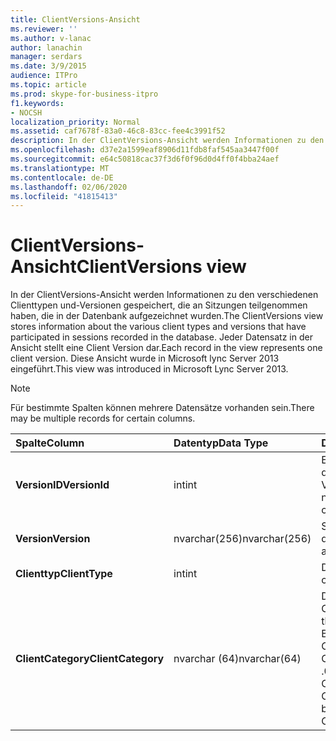 ```yaml
---
title: ClientVersions-Ansicht
ms.reviewer: ''
ms.author: v-lanac
author: lanachin
manager: serdars
ms.date: 3/9/2015
audience: ITPro
ms.topic: article
ms.prod: skype-for-business-itpro
f1.keywords:
- NOCSH
localization_priority: Normal
ms.assetid: caf7678f-83a0-46c8-83cc-fee4c3991f52
description: In der ClientVersions-Ansicht werden Informationen zu den verschiedenen Clienttypen und-Versionen gespeichert, die an Sitzungen teilgenommen haben, die in der Datenbank aufgezeichnet wurden. Jeder Datensatz in der Ansicht stellt eine Client Version dar. Diese Ansicht wurde in Microsoft lync Server 2013 eingeführt.
ms.openlocfilehash: d37e2a1599eaf8906d11fdb8faf545aa3447f00f
ms.sourcegitcommit: e64c50818cac37f3d6f0f96d0d4ff0f4bba24aef
ms.translationtype: MT
ms.contentlocale: de-DE
ms.lasthandoff: 02/06/2020
ms.locfileid: "41815413"
---
```

# <a name="clientversions-view"></a><span data-ttu-id="4c26e-105">ClientVersions-Ansicht</span><span class="sxs-lookup"><span data-stu-id="4c26e-105">ClientVersions view</span></span>
 
<span data-ttu-id="4c26e-106">In der ClientVersions-Ansicht werden Informationen zu den verschiedenen Clienttypen und-Versionen gespeichert, die an Sitzungen teilgenommen haben, die in der Datenbank aufgezeichnet wurden.</span><span class="sxs-lookup"><span data-stu-id="4c26e-106">The ClientVersions view stores information about the various client types and versions that have participated in sessions recorded in the database.</span></span> <span data-ttu-id="4c26e-107">Jeder Datensatz in der Ansicht stellt eine Client Version dar.</span><span class="sxs-lookup"><span data-stu-id="4c26e-107">Each record in the view represents one client version.</span></span> <span data-ttu-id="4c26e-108">Diese Ansicht wurde in Microsoft lync Server 2013 eingeführt.</span><span class="sxs-lookup"><span data-stu-id="4c26e-108">This view was introduced in Microsoft Lync Server 2013.</span></span>
  
> [!NOTE]
> <span data-ttu-id="4c26e-109">Für bestimmte Spalten können mehrere Datensätze vorhanden sein.</span><span class="sxs-lookup"><span data-stu-id="4c26e-109">There may be multiple records for certain columns.</span></span> 
  
|<span data-ttu-id="4c26e-110">**Spalte**</span><span class="sxs-lookup"><span data-stu-id="4c26e-110">**Column**</span></span>|<span data-ttu-id="4c26e-111">**Datentyp**</span><span class="sxs-lookup"><span data-stu-id="4c26e-111">**Data Type**</span></span>|<span data-ttu-id="4c26e-112">**Details**</span><span class="sxs-lookup"><span data-stu-id="4c26e-112">**Details**</span></span>|
|:-----|:-----|:-----|
|<span data-ttu-id="4c26e-113">**VersionID**</span><span class="sxs-lookup"><span data-stu-id="4c26e-113">**VersionId**</span></span> <br/> |<span data-ttu-id="4c26e-114">int</span><span class="sxs-lookup"><span data-stu-id="4c26e-114">int</span></span>  <br/> |<span data-ttu-id="4c26e-115">Eindeutige Nummer, die diesen Clienttyp und die Version identifiziert.</span><span class="sxs-lookup"><span data-stu-id="4c26e-115">Unique number identifying this client type and version.</span></span>  <br/> |
|<span data-ttu-id="4c26e-116">**Version**</span><span class="sxs-lookup"><span data-stu-id="4c26e-116">**Version**</span></span> <br/> |<span data-ttu-id="4c26e-117">nvarchar(256)</span><span class="sxs-lookup"><span data-stu-id="4c26e-117">nvarchar(256)</span></span>  <br/> |<span data-ttu-id="4c26e-118">Stellt den Benutzer-Agent dar.</span><span class="sxs-lookup"><span data-stu-id="4c26e-118">Represents the user agent.</span></span>  <br/> |
|<span data-ttu-id="4c26e-119">**Clienttyp**</span><span class="sxs-lookup"><span data-stu-id="4c26e-119">**ClientType**</span></span> <br/> |<span data-ttu-id="4c26e-120">int</span><span class="sxs-lookup"><span data-stu-id="4c26e-120">int</span></span>  <br/> |<span data-ttu-id="4c26e-121">Der Typ des Clients.</span><span class="sxs-lookup"><span data-stu-id="4c26e-121">Type of client.</span></span>  <br/> |
|<span data-ttu-id="4c26e-122">**ClientCategory**</span><span class="sxs-lookup"><span data-stu-id="4c26e-122">**ClientCategory**</span></span> <br/> |<span data-ttu-id="4c26e-123">nvarchar (64)</span><span class="sxs-lookup"><span data-stu-id="4c26e-123">nvarchar(64)</span></span>  <br/> |<span data-ttu-id="4c26e-124">Die Kategorie, zu der der Client gehört.</span><span class="sxs-lookup"><span data-stu-id="4c26e-124">Category that the client belongs to.</span></span> <span data-ttu-id="4c26e-125">Beispielsweise gehört der Client Conferencing_Attendant_1 .0 zu ClientCategory CAA.</span><span class="sxs-lookup"><span data-stu-id="4c26e-125">For example, the client Conferencing_Attendant_1.0 belongs to the ClientCategory CAA.</span></span>  <br/> |
   

